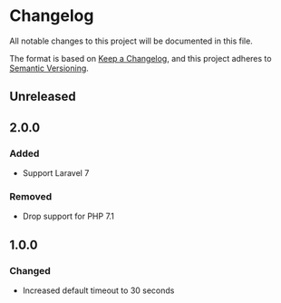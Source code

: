 # Changelog

All notable changes to this project will be documented in this file.

The format is based on [Keep a Changelog](https://keepachangelog.com/en/1.0.0/),
and this project adheres to [Semantic Versioning](https://semver.org/spec/v2.0.0.html).

## Unreleased

## 2.0.0

### Added

- Support Laravel 7

### Removed

- Drop support for PHP 7.1

## 1.0.0

### Changed

- Increased default timeout to 30 seconds

